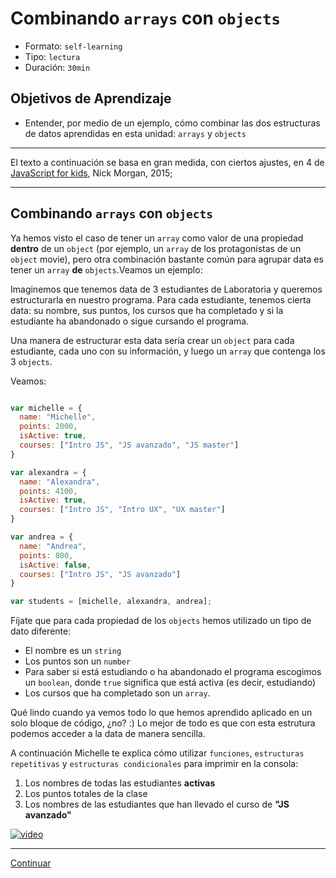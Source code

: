 # Combinando `arrays` con `objects`
- Formato: `self-learning`
- Tipo: `lectura`
- Duración: `30min`

## Objetivos de Aprendizaje

- Entender, por medio de un ejemplo, cómo combinar las dos estructuras de datos aprendidas en esta unidad: `arrays` y `objects`

***

El texto a continuación se basa en gran medida, con ciertos ajustes, en 4 de [JavaScript for kids](http://pepa.holla.cz/wp-content/uploads/2015/11/JavaScript-for-Kids.pdf), Nick Morgan, 2015;

***

## Combinando `arrays` con `objects`
Ya hemos visto el caso de tener un `array` como valor de una propiedad **dentro** de un `object` (por ejemplo, un `array` de los protagonistas de un `object` movie), pero otra combinación bastante común para agrupar data es tener un `array` **de** `objects`.Veamos un ejemplo:

Imaginemos que tenemos data de 3 estudiantes de Laboratoria y queremos estructurarla en nuestro programa. Para cada estudiante, tenemos cierta data: su nombre, sus puntos, los cursos que ha completado y si la estudiante ha abandonado o sigue cursando el programa.

Una manera de estructurar esta data sería crear un `object` para cada estudiante, cada uno con su información, y luego un `array` que contenga los 3 `objects`.

Veamos:

```js

var michelle = {
  name: "Michelle",
  points: 2000,
  isActive: true,
  courses: ["Intro JS", "JS avanzado", "JS master"]
}

var alexandra = {
  name: "Alexandra",
  points: 4100,
  isActive: true,
  courses: ["Intro JS", "Intro UX", "UX master"]
}

var andrea = {
  name: "Andrea",
  points: 800,
  isActive: false,
  courses: ["Intro JS", "JS avanzado"]
}

var students = [michelle, alexandra, andrea];

```

Fíjate que para cada propiedad de los `objects` hemos utilizado un tipo de dato diferente:
* El nombre es un `string`
* Los puntos son un `number`
* Para saber si está estudiando o ha abandonado el programa escogimos un `boolean`, donde `true` significa que está activa (es decir, estudiando)
* Los cursos que ha completado son un `array`.

Qué lindo cuando ya vemos todo lo que hemos aprendido aplicado en un solo bloque de código, ¿no? :) Lo mejor de todo es que con esta estrutura podemos acceder a la data de manera sencilla.

A continuación Michelle te explica cómo utilizar `funciones`, `estructuras repetitivas` y `estructuras condicionales` para imprimir en la consola:

1. Los nombres de todas las estudiantes **activas**
2. Los puntos totales de la clase
3. Los nombres de las estudiantes que han llevado el curso de **"JS avanzado"**

[![video](https://img.youtube.com/vi/QP9FF9eoh-k/0.jpg)](https://www.youtube.com/watch?v=QP9FF9eoh-k)

***

[Continuar](05-applied-data-structures.md)
